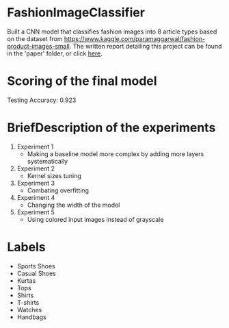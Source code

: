 # FashionImageClassifier
Built a CNN model that classifies fashion images into 8 article types based on the dataset from https://www.kaggle.com/paramaggarwal/fashion-product-images-small. The written report detailing this project can be found in the 'paper' folder, or click [here](/paper/CS4100_Report.pdf).

# Scoring of the final model
Testing Accuracy: 0.923

# BriefDescription of the experiments
1. Experiment 1
   - Making a baseline model more complex by adding more layers systematically 
3. Experiment 2
   - Kernel sizes tuning
5. Experiment 3
   - Combating overfitting
7. Experiment 4
   - Changing the width of the model 
9. Experiment 5
   - Using colored input images instead of grayscale

# Labels 
- Sports Shoes
- Casual Shoes
- Kurtas 
- Tops 
- Shirts 
- T-shirts 
- Watches 
- Handbags
